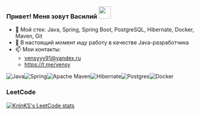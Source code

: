 ### Привет! Меня зовут Василий <img src="https://github.com/blackcater/blackcater/raw/main/images/Hi.gif" height="32"/></h1>

- 🌱 Мой стек: Java, Spring, Spring Boot, PostgreSQL, Hibernate, Docker, Maven, Git
- 👯 В настоящий момент ищу работу в качестве Java-разработчика
- 📫 Мои контакты:
  - vensyyy91@yandex.ru
  - https://t.me/vensy

![Java](https://img.shields.io/badge/java-%23ED8B00.svg?style=for-the-badge&logo=openjdk&logoColor=white)![Spring](https://img.shields.io/badge/spring-%236DB33F.svg?style=for-the-badge&logo=spring&logoColor=white)![Apache Maven](https://img.shields.io/badge/Apache%20Maven-C71A36?style=for-the-badge&logo=Apache%20Maven&logoColor=white)![Hibernate](https://img.shields.io/badge/Hibernate-59666C?style=for-the-badge&logo=Hibernate&logoColor=white)![Postgres](https://img.shields.io/badge/postgres-%23316192.svg?style=for-the-badge&logo=postgresql&logoColor=white)![Docker](https://img.shields.io/badge/docker-%230db7ed.svg?style=for-the-badge&logo=docker&logoColor=white)

### LeetCode
[![KnlnKS's LeetCode stats](https://leetcode-stats-six.vercel.app/?username=vensy&theme=dark)](https://github.com/KnlnKS/leetcode-stats)
